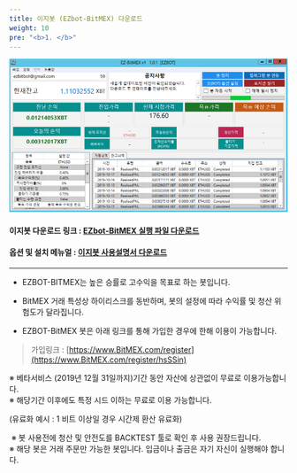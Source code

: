 ```yaml
---
title: 이지봇 (EZbot-BitMEX) 다운로드
weight: 10
pre: "<b>1. </b>"
---
```


![](/picture/EZBITMEX1.png?width=100%&height=50%)

#### 이지봇 다운로드 링크 : [EZbot-BitMEX 실행 파일 다운로드](http://www.ezbot24.com/shorturl/VPH6UI55AI0GV)

#### 옵션 및 설치 메뉴얼 : [이지봇 사용설명서 다운로드](https://github.com/ezbotTNT/ezbotTNT.github.io/raw/develop/content/manual%20down/EZ-BitMEX_Manual.pdf)

---

- EZBOT-BITMEX는 높은 승률로 고수익을 목표로 하는 봇입니다.

- BitMEX 거래 특성상 하이리스크를 동반하며, 봇의 설정에 따라 수익률 및 청산 위험도가 달라집니다.

- EZBOT-BitMEX 봇은 아래 링크를 통해 가입한 경우에 한해 이용이 가능합니다.

> 가입링크 : [https://www.BitMEX.com/register](https://www.BitMEX.com/register/hsSSin)

※ 베타서비스 (2019년 12월 31일까지)기간 동안 자산에 상관없이 무료로 이용가능합니다.</br>
※ 해당기간 이후에도 특정 시드 이하는 무료로 이용 가능합니다.

(유료화 예시 : 1 비트 이상일 경우 시간제 환산 유료화)

​
※ 봇 사용전에 청산 및 안전도를 BACKTEST 툴로 확인 후 사용 권장드립니다.</br>
※ 해당 봇은 거래 주문만 가능한 봇입니다. 입금이나 출금은 자기 자신이 실행해야 합니다. 

